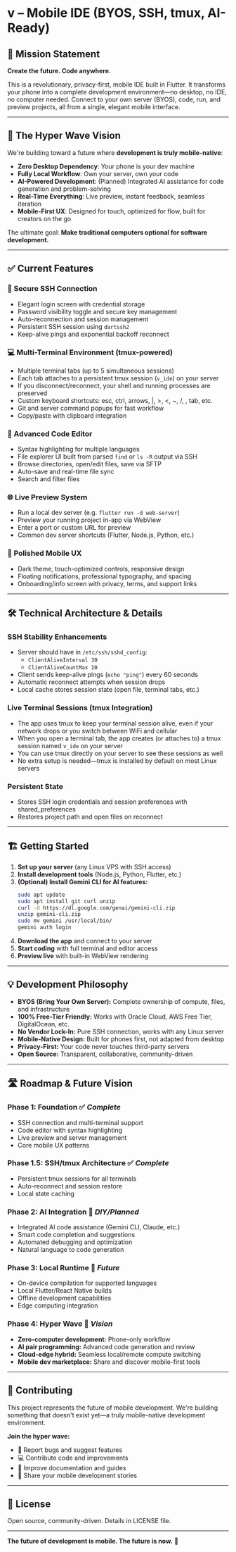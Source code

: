 # v – Mobile IDE (BYOS, SSH, tmux, AI-Ready)

## 🧠 Mission Statement

**Create the future. Code anywhere.**

This is a revolutionary, privacy-first, mobile IDE built in Flutter. It transforms your phone into a complete development environment—no desktop, no IDE, no computer needed. Connect to your own server (BYOS), code, run, and preview projects, all from a single, elegant mobile interface.

---

## 🌊 The Hyper Wave Vision

We're building toward a future where **development is truly mobile-native**:

- **Zero Desktop Dependency**: Your phone is your dev machine
- **Fully Local Workflow**: Own your server, own your code
- **AI-Powered Development**: (Planned) Integrated AI assistance for code generation and problem-solving
- **Real-Time Everything**: Live preview, instant feedback, seamless iteration
- **Mobile-First UX**: Designed for touch, optimized for flow, built for creators on the go

The ultimate goal: **Make traditional computers optional for software development.**

---

## ✅ Current Features

### 🔐 Secure SSH Connection
- Elegant login screen with credential storage
- Password visibility toggle and secure key management
- Auto-reconnection and session management
- Persistent SSH session using `dartssh2`
- Keep-alive pings and exponential backoff reconnect

### 💻 Multi-Terminal Environment (tmux-powered)
- Multiple terminal tabs (up to 5 simultaneous sessions)
- Each tab attaches to a persistent tmux session (`v_ide`) on your server
- If you disconnect/reconnect, your shell and running processes are preserved
- Custom keyboard shortcuts: esc, ctrl, arrows, |, >, <, ~, /, \, tab, etc.
- Git and server command popups for fast workflow
- Copy/paste with clipboard integration

### 📝 Advanced Code Editor
- Syntax highlighting for multiple languages
- File explorer UI built from parsed `find` or `ls -R` output via SSH
- Browse directories, open/edit files, save via SFTP
- Auto-save and real-time file sync
- Search and filter files

### 🌐 Live Preview System
- Run a local dev server (e.g. `flutter run -d web-server`)
- Preview your running project in-app via WebView
- Enter a port or custom URL for preview
- Common dev server shortcuts (Flutter, Node.js, Python, etc.)

### 🎨 Polished Mobile UX
- Dark theme, touch-optimized controls, responsive design
- Floating notifications, professional typography, and spacing
- Onboarding/info screen with privacy, terms, and support links

---

## 🛠️ Technical Architecture & Details

### SSH Stability Enhancements
- Server should have in `/etc/ssh/sshd_config`:
  - `ClientAliveInterval 30`
  - `ClientAliveCountMax 10`
- Client sends keep-alive pings (`echo "ping"`) every 60 seconds
- Automatic reconnect attempts when session drops
- Local cache stores session state (open file, terminal tabs, etc.)

### Live Terminal Sessions (tmux Integration)
- The app uses tmux to keep your terminal session alive, even if your network drops or you switch between WiFi and cellular
- When you open a terminal tab, the app creates (or attaches to) a tmux session named `v_ide` on your server
- You can use tmux directly on your server to see these sessions as well
- No extra setup is needed—tmux is installed by default on most Linux servers

### Persistent State
- Stores SSH login credentials and session preferences with shared_preferences
- Restores project path and open files on reconnect

---

## 🏗️ Getting Started

1. **Set up your server** (any Linux VPS with SSH access)
2. **Install development tools** (Node.js, Python, Flutter, etc.)
3. **(Optional) Install Gemini CLI for AI features:**
   ```bash
   sudo apt update
   sudo apt install git curl unzip
   curl -O https://dl.google.com/genai/gemini-cli.zip
   unzip gemini-cli.zip
   sudo mv gemini /usr/local/bin/
   gemini auth login
   ```
4. **Download the app** and connect to your server
5. **Start coding** with full terminal and editor access
6. **Preview live** with built-in WebView rendering

---

## 💡 Development Philosophy

- **BYOS (Bring Your Own Server):** Complete ownership of compute, files, and infrastructure
- **100% Free-Tier Friendly:** Works with Oracle Cloud, AWS Free Tier, DigitalOcean, etc.
- **No Vendor Lock-In:** Pure SSH connection, works with any Linux server
- **Mobile-Native Design:** Built for phones first, not adapted from desktop
- **Privacy-First:** Your code never touches third-party servers
- **Open Source:** Transparent, collaborative, community-driven

---

## 🛣️ Roadmap & Future Vision

### **Phase 1: Foundation** ✅ *Complete*
- SSH connection and multi-terminal support
- Code editor with syntax highlighting
- Live preview and server management
- Core mobile UX patterns

### **Phase 1.5: SSH/tmux Architecture** ✅ *Complete*
- Persistent tmux sessions for all terminals
- Auto-reconnect and session restore
- Local state caching

### **Phase 2: AI Integration** 🚧 *DIY/Planned*
- Integrated AI code assistance (Gemini CLI, Claude, etc.)
- Smart code completion and suggestions
- Automated debugging and optimization
- Natural language to code generation

### **Phase 3: Local Runtime** 🔮 *Future*
- On-device compilation for supported languages
- Local Flutter/React Native builds
- Offline development capabilities
- Edge computing integration

### **Phase 4: Hyper Wave** 🌊 *Vision*
- **Zero-computer development:** Phone-only workflow
- **AI pair programming:** Advanced code generation and review
- **Cloud-edge hybrid:** Seamless local/remote compute switching
- **Mobile dev marketplace:** Share and discover mobile-first tools

---

## 🤝 Contributing

This project represents the future of mobile development. We're building something that doesn't exist yet—a truly mobile-native development environment.

**Join the hyper wave:**
- 🐛 Report bugs and suggest features
- 💻 Contribute code and improvements
- 📖 Improve documentation and guides
- 🌟 Share your mobile development stories

---

## 📄 License

Open source, community-driven. Details in LICENSE file.

---

**The future of development is mobile. The future is now.** 🚀

